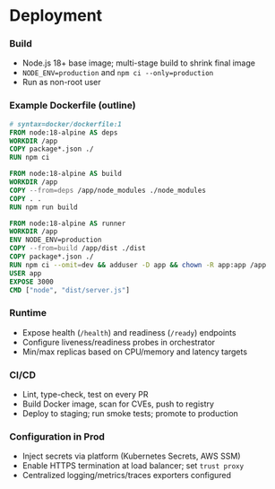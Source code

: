 # Deployment

### Build
- Node.js 18+ base image; multi-stage build to shrink final image
- `NODE_ENV=production` and `npm ci --only=production`
- Run as non-root user

### Example Dockerfile (outline)
```Dockerfile
# syntax=docker/dockerfile:1
FROM node:18-alpine AS deps
WORKDIR /app
COPY package*.json ./
RUN npm ci

FROM node:18-alpine AS build
WORKDIR /app
COPY --from=deps /app/node_modules ./node_modules
COPY . .
RUN npm run build

FROM node:18-alpine AS runner
WORKDIR /app
ENV NODE_ENV=production
COPY --from=build /app/dist ./dist
COPY package*.json ./
RUN npm ci --omit=dev && adduser -D app && chown -R app:app /app
USER app
EXPOSE 3000
CMD ["node", "dist/server.js"]
```

### Runtime
- Expose health (`/health`) and readiness (`/ready`) endpoints
- Configure liveness/readiness probes in orchestrator
- Min/max replicas based on CPU/memory and latency targets

### CI/CD
- Lint, type-check, test on every PR
- Build Docker image, scan for CVEs, push to registry
- Deploy to staging; run smoke tests; promote to production

### Configuration in Prod
- Inject secrets via platform (Kubernetes Secrets, AWS SSM)
- Enable HTTPS termination at load balancer; set `trust proxy`
- Centralized logging/metrics/traces exporters configured
